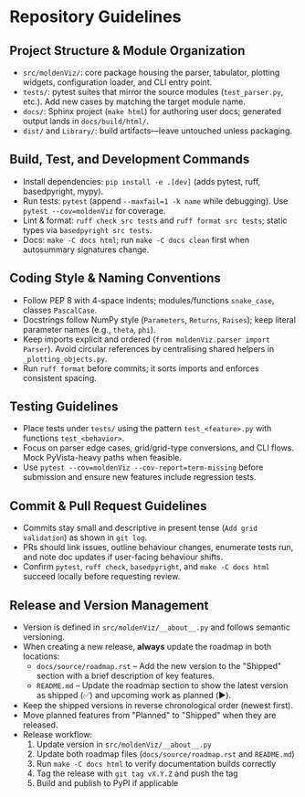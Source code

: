 # Repository Guidelines

## Project Structure & Module Organization
- `src/moldenViz/`: core package housing the parser, tabulator, plotting widgets, configuration loader, and CLI entry point.
- `tests/`: pytest suites that mirror the source modules (`test_parser.py`, etc.). Add new cases by matching the target module name.
- `docs/`: Sphinx project (`make html`) for authoring user docs; generated output lands in `docs/build/html/`.
- `dist/` and `Library/`: build artifacts—leave untouched unless packaging.

## Build, Test, and Development Commands
- Install dependencies: `pip install -e .[dev]` (adds pytest, ruff, basedpyright, mypy).
- Run tests: `pytest` (append `--maxfail=1 -k name` while debugging). Use `pytest --cov=moldenViz` for coverage.
- Lint & format: `ruff check src tests` and `ruff format src tests`; static types via `basedpyright src tests`.
- Docs: `make -C docs html`; run `make -C docs clean` first when autosummary signatures change.

## Coding Style & Naming Conventions
- Follow PEP 8 with 4-space indents; modules/functions `snake_case`, classes `PascalCase`.
- Docstrings follow NumPy style (`Parameters`, `Returns`, `Raises`); keep literal parameter names (e.g., `theta`, `phi`).
- Keep imports explicit and ordered (`from moldenViz.parser import Parser`). Avoid circular references by centralising shared helpers in `_plotting_objects.py`.
- Run `ruff format` before commits; it sorts imports and enforces consistent spacing.

## Testing Guidelines
- Place tests under `tests/` using the pattern `test_<feature>.py` with functions `test_<behavior>`.
- Focus on parser edge cases, grid/grid-type conversions, and CLI flows. Mock PyVista-heavy paths when feasible.
- Use `pytest --cov=moldenViz --cov-report=term-missing` before submission and ensure new features include regression tests.

## Commit & Pull Request Guidelines
- Commits stay small and descriptive in present tense (`Add grid validation`) as shown in `git log`.
- PRs should link issues, outline behaviour changes, enumerate tests run, and note doc updates if user-facing behaviour shifts.
- Confirm `pytest`, `ruff check`, `basedpyright`, and `make -C docs html` succeed locally before requesting review.

## Release and Version Management
- Version is defined in `src/moldenViz/__about__.py` and follows semantic versioning.
- When creating a new release, **always** update the roadmap in both locations:
  - `docs/source/roadmap.rst` – Add the new version to the "Shipped" section with a brief description of key features.
  - `README.md` – Update the roadmap section to show the latest version as shipped (✅) and upcoming work as planned (▶️).
- Keep the shipped versions in reverse chronological order (newest first).
- Move planned features from "Planned" to "Shipped" when they are released.
- Release workflow:
  1. Update version in `src/moldenViz/__about__.py`
  2. Update both roadmap files (`docs/source/roadmap.rst` and `README.md`)
  3. Run `make -C docs html` to verify documentation builds correctly
  4. Tag the release with `git tag vX.Y.Z` and push the tag
  5. Build and publish to PyPI if applicable
